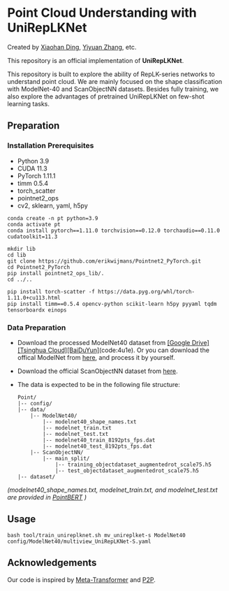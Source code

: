 # Point Cloud Understanding with UniRepLKNet

Created by [Xiaohan Ding](http://dingxiaohan.xyz/), [Yiyuan Zhang](https://scholar.google.com/citations?hl=en&user=KuYlJCIAAAAJ), etc.


This repository is an official implementation of **UniRepLKNet**.


This repository is built to explore the ability of RepLK-series networks to understand point cloud. We are mainly focused on the shape classification with ModelNet-40 and ScanObjectNN datasets. Besides fully training, we also explore the advantages of pretrained UniRepLKNet on few-shot learning tasks.

## Preparation

### Installation Prerequisites

- Python 3.9
- CUDA 11.3
- PyTorch 1.11.1
- timm 0.5.4
- torch_scatter
- pointnet2_ops
- cv2, sklearn, yaml, h5py

```
conda create -n pt python=3.9
conda activate pt
conda install pytorch==1.11.0 torchvision==0.12.0 torchaudio==0.11.0 cudatoolkit=11.3

mkdir lib
cd lib
git clone https://github.com/erikwijmans/Pointnet2_PyTorch.git
cd Pointnet2_PyTorch
pip install pointnet2_ops_lib/.
cd ../..

pip install torch-scatter -f https://data.pyg.org/whl/torch-1.11.0+cu113.html
pip install timm==0.5.4 opencv-python scikit-learn h5py pyyaml tqdm tensorboardx einops
```

### Data Preparation

- Download the processed ModelNet40 dataset from [[Google Drive]](https://drive.google.com/drive/folders/1fAx8Jquh5ES92g1zm2WG6_ozgkwgHhUq?usp=sharing)[[Tsinghua Cloud]](https://cloud.tsinghua.edu.cn/d/4808a242b60c4c1f9bed/)[[BaiDuYun]](https://pan.baidu.com/s/18XL4_HWMlAS_5DUH-T6CjA )(code:4u1e). Or you can download the offical ModelNet from [here](https://shapenet.cs.stanford.edu/media/modelnet40_normal_resampled.zip), and process it by yourself.

- Download the official ScanObjectNN dataset from [here](http://103.24.77.34/scanobjectnn).

- The data is expected to be in the following file structure:
    ```
    Point/
    |-- config/
    |-- data/
        |-- ModelNet40/
            |-- modelnet40_shape_names.txt
            |-- modelnet_train.txt
            |-- modelnet_test.txt
            |-- modelnet40_train_8192pts_fps.dat
            |-- modelnet40_test_8192pts_fps.dat
        |-- ScanObjectNN/
            |-- main_split/
                |-- training_objectdataset_augmentedrot_scale75.h5
                |-- test_objectdataset_augmentedrot_scale75.h5
    |-- dataset/
    ```

*(modelnet40_shape_names.txt, modelnet_train.txt, and modelnet_test.txt are provided in [PointBERT](https://github.com/lulutang0608/Point-BERT/tree/master/data/ModelNet/modelnet40_normal_resampled) )*

## Usage

```
bash tool/train_unireplknet.sh mv_unireplket-s ModelNet40 config/ModelNet40/multiview_UniRepLKNet-S.yaml
```


## Acknowledgements

Our code is inspired by [Meta-Transformer](https://arxiv.org/abs/2307.10802) and [P2P](http://arxiv.org/abs/2208.02812).
